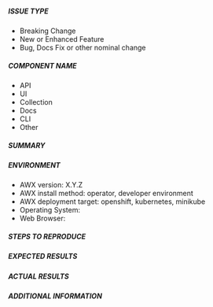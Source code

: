 <!---
The Ansible community is highly committed to the security of our open source
projects.  Security concerns should be reported directly by email to
security@ansible.com.  For more information on the Ansible community's
practices regarding responsible disclosure, see
https://www.ansible.com/security
-->



<!--

PLEASE DO NOT USE A BLANK TEMPLATE IN THE AWX REPO.
This is a legacy template used for internal testing ONLY.

Any issues opened will this template will be automatically closed.

Instead use the bug or feature request.

-->



##### ISSUE TYPE
<!--- Pick one below and delete the rest: -->
 - Breaking Change
 - New or Enhanced Feature
 - Bug, Docs Fix or other nominal change


##### COMPONENT NAME
<!-- Pick the area of AWX for this issue, you can have multiple, delete the rest: -->
 - API
 - UI
 - Collection
 - Docs
 - CLI
 - Other


##### SUMMARY
<!-- Briefly describe the problem. -->

##### ENVIRONMENT
* AWX version: X.Y.Z
* AWX install method: operator, developer environment
* AWX deployment target: openshift, kubernetes, minikube
* Operating System:
* Web Browser:

##### STEPS TO REPRODUCE

<!-- For new features, show how the feature would be used. For bugs, please show
exactly how to reproduce the problem. Ideally, provide all steps and data needed
to recreate the bug from a new awx install. -->

##### EXPECTED RESULTS

<!-- For bug reports, what did you expect to happen when running the steps
above? -->

##### ACTUAL RESULTS

<!-- For bug reports, what actually happened? -->

##### ADDITIONAL INFORMATION

<!-- Include any links to sosreport, database dumps, screenshots or other
information. -->
